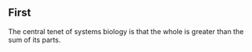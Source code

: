 ## First

The central tenet of systems biology is that the whole is greater than the sum of its parts.
